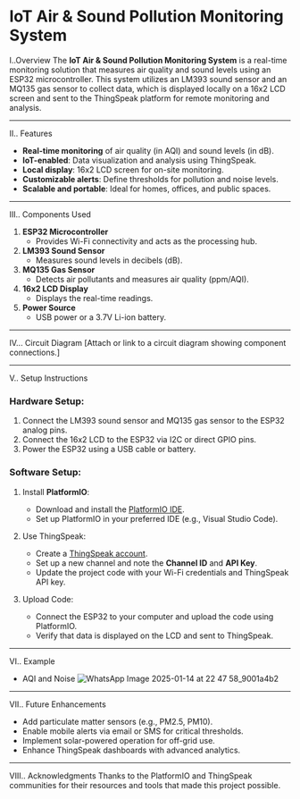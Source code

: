 # IoT Air & Sound Pollution Monitoring System

I..Overview
The **IoT Air & Sound Pollution Monitoring System** is a real-time monitoring solution that measures air quality and sound levels using an ESP32 microcontroller. This system utilizes an LM393 sound sensor and an MQ135 gas sensor to collect data, which is displayed locally on a 16x2 LCD screen and sent to the ThingSpeak platform for remote monitoring and analysis.

---
II.. Features
- **Real-time monitoring** of air quality (in AQI) and sound levels (in dB).
- **IoT-enabled**: Data visualization and analysis using ThingSpeak.
- **Local display**: 16x2 LCD screen for on-site monitoring.
- **Customizable alerts**: Define thresholds for pollution and noise levels.
- **Scalable and portable**: Ideal for homes, offices, and public spaces.

---
III.. Components Used
1. **ESP32 Microcontroller**  
   - Provides Wi-Fi connectivity and acts as the processing hub.
2. **LM393 Sound Sensor**  
   - Measures sound levels in decibels (dB).
3. **MQ135 Gas Sensor**  
   - Detects air pollutants and measures air quality (ppm/AQI).
4. **16x2 LCD Display**  
   - Displays the real-time readings.
5. **Power Source**  
   - USB power or a 3.7V Li-ion battery.

---

IV... Circuit Diagram
[Attach or link to a circuit diagram showing component connections.]


---

V.. Setup Instructions
### Hardware Setup:
1. Connect the LM393 sound sensor and MQ135 gas sensor to the ESP32 analog pins.
2. Connect the 16x2 LCD to the ESP32 via I2C or direct GPIO pins.
3. Power the ESP32 using a USB cable or battery.

### Software Setup:
1. Install **PlatformIO**:
   - Download and install the [PlatformIO IDE](https://platformio.org/).
   - Set up PlatformIO in your preferred IDE (e.g., Visual Studio Code).

3. Use ThingSpeak:
   - Create a [ThingSpeak account](https://thingspeak.com/).
   - Set up a new channel and note the **Channel ID** and **API Key**.
   - Update the project code with your Wi-Fi credentials and ThingSpeak API key.

4. Upload Code:
   - Connect the ESP32 to your computer and upload the code using PlatformIO.
   - Verify that data is displayed on the LCD and sent to ThingSpeak.

---

VI.. Example
   - AQI and Noise
     ![WhatsApp Image 2025-01-14 at 22 47 58_9001a4b2](https://github.com/user-attachments/assets/11a13353-d7d0-49f9-b5ba-c31d8a89d545)


---

VII.. Future Enhancements
- Add particulate matter sensors (e.g., PM2.5, PM10).
- Enable mobile alerts via email or SMS for critical thresholds.
- Implement solar-powered operation for off-grid use.
- Enhance ThingSpeak dashboards with advanced analytics.

---

VIII.. Acknowledgments
Thanks to the PlatformIO and ThingSpeak communities for their resources and tools that made this project possible.


